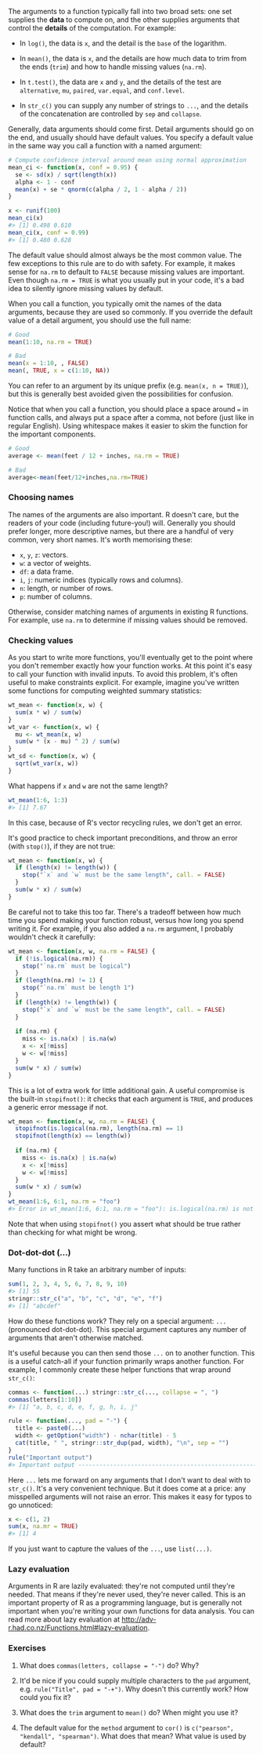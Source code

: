 
The arguments to a function typically fall into two broad sets: one set supplies the __data__ to compute on, and the other supplies arguments that control the __details__ of the computation. For example:

* In `log()`, the data is `x`, and the detail is the `base` of the logarithm.

* In `mean()`, the data is `x`, and the details are how much data to trim
  from the ends (`trim`) and how to handle missing values (`na.rm`).

* In `t.test()`, the data are `x` and `y`, and the details of the test are
  `alternative`, `mu`, `paired`, `var.equal`, and `conf.level`.
  
* In `str_c()` you can supply any number of strings to `...`, and the details
  of the concatenation are controlled by `sep` and `collapse`.
  
Generally, data arguments should come first. Detail arguments should go on the end, and usually should have default values. You specify a default value in the same way you call a function with a named argument:


```r
# Compute confidence interval around mean using normal approximation
mean_ci <- function(x, conf = 0.95) {
  se <- sd(x) / sqrt(length(x))
  alpha <- 1 - conf
  mean(x) + se * qnorm(c(alpha / 2, 1 - alpha / 2))
}

x <- runif(100)
mean_ci(x)
#> [1] 0.498 0.610
mean_ci(x, conf = 0.99)
#> [1] 0.480 0.628
```

The default value should almost always be the most common value. The few exceptions to this rule are to do with safety. For example, it makes sense for `na.rm` to default to `FALSE` because missing values are important. Even though `na.rm = TRUE` is what you usually put in your code, it's a bad idea to silently ignore missing values by default.

When you call a function, you typically omit the names of the data arguments, because they are used so commonly. If you override the default value of a detail argument, you should use the full name:


```r
# Good
mean(1:10, na.rm = TRUE)

# Bad
mean(x = 1:10, , FALSE)
mean(, TRUE, x = c(1:10, NA))
```

You can refer to an argument by its unique prefix (e.g. `mean(x, n = TRUE)`), but this is generally best avoided given the possibilities for confusion.

Notice that when you call a function, you should place a space around `=` in function calls, and always put a space after a comma, not before (just like in regular English). Using whitespace makes it easier to skim the function for the important components.


```r
# Good
average <- mean(feet / 12 + inches, na.rm = TRUE)

# Bad
average<-mean(feet/12+inches,na.rm=TRUE)
```

### Choosing names

The names of the arguments are also important. R doesn't care, but the readers of your code (including future-you!) will. Generally you should prefer longer, more descriptive names, but there are a handful of very common, very short names. It's worth memorising these:

* `x`, `y`, `z`: vectors.
* `w`: a vector of weights.
* `df`: a data frame.
* `i`, `j`: numeric indices (typically rows and columns).
* `n`: length, or number of rows.
* `p`: number of columns.

Otherwise, consider matching names of arguments in existing R functions. For example, use `na.rm` to determine if missing values should be removed.

### Checking values

As you start to write more functions, you'll eventually get to the point where you don't remember exactly how your function works. At this point it's easy to call your function with invalid inputs. To avoid this problem, it's often useful to make constraints explicit. For example, imagine you've written some functions for computing weighted summary statistics:


```r
wt_mean <- function(x, w) {
  sum(x * w) / sum(w)
}
wt_var <- function(x, w) {
  mu <- wt_mean(x, w)
  sum(w * (x - mu) ^ 2) / sum(w)
}
wt_sd <- function(x, w) {
  sqrt(wt_var(x, w))
}
```

What happens if `x` and `w` are not the same length?


```r
wt_mean(1:6, 1:3)
#> [1] 7.67
```

In this case, because of R's vector recycling rules, we don't get an error. 

It's good practice to check important preconditions, and throw an error (with `stop()`), if they are not true:


```r
wt_mean <- function(x, w) {
  if (length(x) != length(w)) {
    stop("`x` and `w` must be the same length", call. = FALSE)
  }
  sum(w * x) / sum(w)
}
```

Be careful not to take this too far. There's a tradeoff between how much time you spend making your function robust, versus how long you spend writing it. For example, if you also added a `na.rm` argument, I probably wouldn't check it carefully:


```r
wt_mean <- function(x, w, na.rm = FALSE) {
  if (!is.logical(na.rm)) {
    stop("`na.rm` must be logical")
  }
  if (length(na.rm) != 1) {
    stop("`na.rm` must be length 1")
  }
  if (length(x) != length(w)) {
    stop("`x` and `w` must be the same length", call. = FALSE)
  }
  
  if (na.rm) {
    miss <- is.na(x) | is.na(w)
    x <- x[!miss]
    w <- w[!miss]
  }
  sum(w * x) / sum(w)
}
```

This is a lot of extra work for little additional gain. A useful compromise is the built-in `stopifnot()`: it checks that each argument is `TRUE`, and produces a generic error message if not.


```r
wt_mean <- function(x, w, na.rm = FALSE) {
  stopifnot(is.logical(na.rm), length(na.rm) == 1)
  stopifnot(length(x) == length(w))
  
  if (na.rm) {
    miss <- is.na(x) | is.na(w)
    x <- x[!miss]
    w <- w[!miss]
  }
  sum(w * x) / sum(w)
}
wt_mean(1:6, 6:1, na.rm = "foo")
#> Error in wt_mean(1:6, 6:1, na.rm = "foo"): is.logical(na.rm) is not TRUE
```

Note that when using `stopifnot()` you assert what should be true rather than checking for what might be wrong.

### Dot-dot-dot (...)

Many functions in R take an arbitrary number of inputs:


```r
sum(1, 2, 3, 4, 5, 6, 7, 8, 9, 10)
#> [1] 55
stringr::str_c("a", "b", "c", "d", "e", "f")
#> [1] "abcdef"
```

How do these functions work? They rely on a special argument: `...` (pronounced dot-dot-dot). This special argument captures any number of arguments that aren't otherwise matched. 

It's useful because you can then send those `...` on to another function. This is a useful catch-all if your function primarily wraps another function. For example, I commonly create these helper functions that wrap around `str_c()`:


```r
commas <- function(...) stringr::str_c(..., collapse = ", ")
commas(letters[1:10])
#> [1] "a, b, c, d, e, f, g, h, i, j"

rule <- function(..., pad = "-") {
  title <- paste0(...)
  width <- getOption("width") - nchar(title) - 5
  cat(title, " ", stringr::str_dup(pad, width), "\n", sep = "")
}
rule("Important output")
#> Important output ------------------------------------------------------
```

Here `...` lets me forward on any arguments that I don't want to deal with to `str_c()`. It's a very convenient technique. But it does come at a price: any misspelled arguments will not raise an error. This makes it easy for typos to go unnoticed:


```r
x <- c(1, 2)
sum(x, na.mr = TRUE)
#> [1] 4
```

If you just want to capture the values of the `...`, use `list(...)`.

### Lazy evaluation

Arguments in R are lazily evaluated: they're not computed until they're needed. That means if they're never used, they're never called. This is an important property of R as a programming language, but is generally not important when you're writing your own functions for data analysis. You can read more about lazy evaluation at <http://adv-r.had.co.nz/Functions.html#lazy-evaluation>.

### Exercises

1.  What does `commas(letters, collapse = "-")` do? Why?

1.  It'd be nice if you could supply multiple characters to the `pad` argument, 
    e.g. `rule("Title", pad = "-+")`. Why doesn't this currently work? How 
    could you fix it?
    
1.  What does the `trim` argument to `mean()` do? When might you use it?

1.  The default value for the `method` argument to `cor()` is 
    `c("pearson", "kendall", "spearman")`. What does that mean? What 
    value is used by default?

